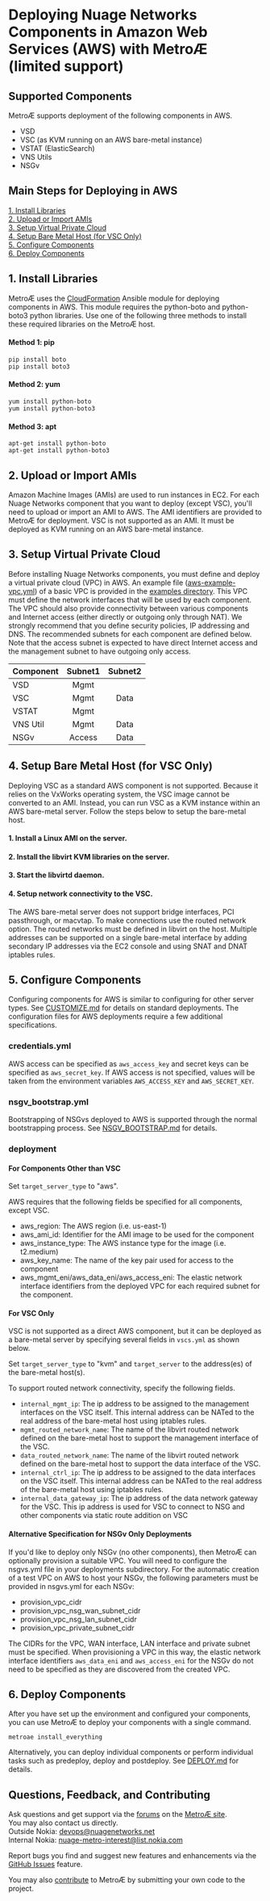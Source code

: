 # Deploying Nuage Networks Components in Amazon Web Services (AWS) with MetroÆ (limited support)

## Supported Components
MetroÆ supports deployment of the following components in AWS.
* VSD
* VSC (as KVM running on an AWS bare-metal instance)
* VSTAT (ElasticSearch)
* VNS Utils
* NSGv

## Main Steps for Deploying in AWS
[1. Install Libraries](#1-install-libraries)  
[2. Upload or Import AMIs](#2-upload-or-import-amis)  
[3. Setup Virtual Private Cloud](#3-setup-virtual-private-cloud)  
[4. Setup Bare Metal Host (for VSC Only)](#4-setup-bare-metal-host-for-vsc-only)  
[5. Configure Components](#5-configure-components)  
[6. Deploy Components](#6-deploy-components)  

## 1. Install Libraries
MetroÆ uses the [CloudFormation](https://docs.ansible.com/ansible/latest/modules/cloudformation_module.html) Ansible module for deploying components in AWS. This module requires the python-boto and python-boto3 python libraries. Use one of the following three methods to install these required libraries on the MetroÆ host.

#### Method 1: pip

    pip install boto
    pip install boto3

#### Method 2: yum

    yum install python-boto
    yum install python-boto3

#### Method 3: apt

    apt-get install python-boto
    apt-get install python-boto3

## 2. Upload or Import AMIs
Amazon Machine Images (AMIs) are used to run instances in EC2. For each Nuage Networks component that you want to deploy (except VSC), you'll need to upload or import an AMI to AWS. The AMI identifiers are provided to MetroÆ for deployment. VSC is not supported as an AMI. It must be deployed as KVM running on an AWS bare-metal instance.

## 3. Setup Virtual Private Cloud
Before installing Nuage Networks components, you must define and deploy a virtual private cloud (VPC) in AWS. An example file ([aws-example-vpc.yml](../examples/aws_vpc_examples/aws-example-vpc.yml)) of a basic VPC is provided in the [examples directory](../examples/). This VPC must define the network interfaces that will be used by each component. The VPC should also provide connectivity between various components and Internet access (either directly or outgoing only through NAT). We strongly recommend that you define security policies, IP addressing and DNS. The recommended subnets for each component are defined below. Note that the access subnet is expected to have direct Internet access and the management subnet to have outgoing only access.

Component | Subnet1 | Subnet2
--------- | :---: | :---:
VSD | Mgmt |
VSC | Mgmt | Data
VSTAT | Mgmt |
VNS Util | Mgmt | Data
NSGv | Access | Data

## 4. Setup Bare Metal Host (for VSC Only)
Deploying VSC as a standard AWS component is not supported. Because it relies on the VxWorks operating system, the VSC image cannot be converted to an AMI. Instead, you can run VSC as a KVM instance within an AWS bare-metal server. Follow the steps below to setup the bare-metal host.
#### 1. Install a Linux AMI on the server.
#### 2. Install the libvirt KVM libraries on the server.
#### 3. Start the libvirtd daemon.
#### 4. Setup network connectivity to the VSC.
The AWS bare-metal server does not support bridge interfaces, PCI passthrough, or macvtap. To make connections use the routed network option. The routed networks must be defined in libvirt on the host. Multiple addresses can be supported on a single bare-metal interface by adding secondary IP addresses via the EC2 console and using SNAT and DNAT iptables rules.

## 5. Configure Components
Configuring components for AWS is similar to configuring for other server types. See [CUSTOMIZE.md](CUSTOMIZE.md) for details on standard deployments. The configuration files for AWS deployments require a few additional specifications.
### credentials.yml
AWS access can be specified as `aws_access_key` and secret keys can be specified as `aws_secret_key`. If AWS access is not specified, values will be taken from the environment variables `AWS_ACCESS_KEY` and `AWS_SECRET_KEY`.
### nsgv_bootstrap.yml
Bootstrapping of NSGvs deployed to AWS is supported through the normal bootstrapping process.  See [NSGV_BOOTSTRAP.md](NSGV_BOOTSTRAP.md) for details.

### deployment
#### For Components Other than VSC
Set `target_server_type` to "aws".

AWS requires that the following fields be specified for all components, except VSC.

- aws_region: The AWS region (i.e. us-east-1)
- aws_ami_id: Identifier for the AMI image to be used for the component
- aws_instance_type: The AWS instance type for the image (i.e. t2.medium)
- aws_key_name: The name of the key pair used for access to the component
- aws_mgmt_eni/aws_data_eni/aws_access_eni: The elastic network interface identifiers from the deployed VPC for each required subnet for the component.

#### For VSC Only
VSC is not supported as a direct AWS component, but it can be deployed as a bare-metal server by specifying several fields in `vscs.yml` as shown below.

Set `target_server_type` to "kvm" and `target_server` to the address(es) of the bare-metal host(s).

To support routed network connectivity, specify the following fields.  
- `internal_mgmt_ip`: The ip address to be assigned to the management interfaces on the VSC itself. This internal address can be NATed to the real address of the bare-metal host using iptables rules.
- `mgmt_routed_network_name`: The name of the libvirt routed network defined on the bare-metal host to support the management interface of the VSC.
- `data_routed_network_name`: The name of the libvirt routed network defined on the bare-metal host to support the data interface of the VSC.
- `internal_ctrl_ip`: The ip address to be assigned to the data interfaces on the VSC itself. This internal address can be NATed to the real address of the bare-metal host using iptables rules.
- `internal_data_gateway_ip`: The ip address of the data network gateway for the VSC. This ip address is used for VSC to connect to NSG and other components via static route addition on VSC

#### Alternative Specification for NSGv Only Deployments
If you'd like to deploy only NSGv (no other components), then MetroÆ can optionally provision a suitable VPC.  You will need to configure the nsgvs.yml file in your deployments subdirectory. For the automatic creation of a test VPC on AWS to host your NSGv, the following parameters must be provided in nsgvs.yml for each NSGv:

- provision_vpc_cidr
- provision_vpc_nsg_wan_subnet_cidr
- provision_vpc_nsg_lan_subnet_cidr
- provision_vpc_private_subnet_cidr

The CIDRs for the VPC, WAN interface, LAN interface and private subnet must be specified. When provisioning a VPC in this way, the elastic network interface identifiers `aws_data_eni` and `aws_access_eni` for the NSGv do not need to be specified as they are discovered from the created VPC.

## 6. Deploy Components
After you have set up the environment and configured your components, you can use MetroÆ to deploy your components with a single command.

    metroae install_everything

Alternatively, you can deploy individual components or perform individual tasks such as predeploy, deploy and postdeploy. See [DEPLOY.md](DEPLOY.md) for details.
## Questions, Feedback, and Contributing  
Ask questions and get support via the [forums](https://devops.nuagenetworks.net/forums/) on the [MetroÆ site](https://devops.nuagenetworks.net/).  
You may also contact us directly.  
  Outside Nokia: [devops@nuagenetworks.net](mailto:deveops@nuagenetworks.net "send email to nuage-metro project")  
  Internal Nokia: [nuage-metro-interest@list.nokia.com](mailto:nuage-metro-interest@list.nokia.com "send email to nuage-metro project")

Report bugs you find and suggest new features and enhancements via the [GitHub Issues](https://github.com/nuagenetworks/nuage-metro/issues "nuage-metro issues") feature.

You may also [contribute](../CONTRIBUTING.md) to MetroÆ by submitting your own code to the project.
